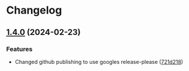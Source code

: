 # Changelog

## [1.4.0](https://github.com/hudson-newey/webcomponents-workspace/compare/v1.3.15...v1.4.0) (2024-02-23)


### Features

* Changed github publishing to use googles release-please ([721d218](https://github.com/hudson-newey/webcomponents-workspace/commit/721d21814253bc3e35db0e414c60bd1f2322d753))
